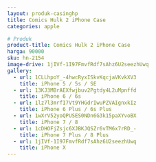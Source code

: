 ```yaml
---
layout: produk-casinghp
title: Comics Hulk 2 iPhone Case
categories: apple

# Produk
product-title: Comics Hulk 2 iPhone Case
harga: 90000
sku: hn-2154
image-drive: 1jIVf-1I97FmvfRdf7sAhz6U2seezhUwq
gallery:
  - url: 1CLLhpoY_-4hwcRyxISkvKqcjaVKvkXV3
    title: iPhone 5 / 5s / SE
  - url: 13KJ3MBrAEXfwjbuv2Pgtdy4L2uMpnffd
    title: iPhone 6 / 6s
  - url: 1lz7l3mrfI7Vt9YHGdrIwuPZVAIgnxkIz
    title: iPhone 6 Plus / 6s Plus
  - url: 1wXrV52yoQPUSES0NDn6G3k15paXYvoBX
    title: iPhone 7 / 8
  - url: 1cDHOFjZsjc6XJBKJQSZr6vTM6x7rRD_-
    title: iPhone 7 Plus / 8 Plus
  - url: 1jIVf-1I97FmvfRdf7sAhz6U2seezhUwq
    title: iPhone X
---
```

